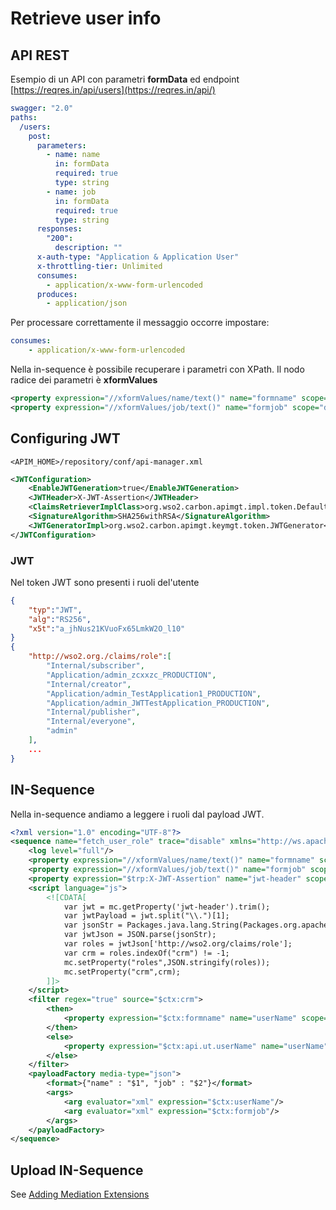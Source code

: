 # Retrieve user info
## API REST
Esempio di un API con parametri **formData** ed endpoint [https://reqres.in/api/users](https://reqres.in/api/)
```yml
swagger: "2.0"
paths:
  /users:
    post:
      parameters:
        - name: name
          in: formData
          required: true
          type: string
        - name: job
          in: formData
          required: true
          type: string
      responses:
        "200":
          description: ""
      x-auth-type: "Application & Application User"
      x-throttling-tier: Unlimited
      consumes:
        - application/x-www-form-urlencoded
      produces:
        - application/json
```
 Per processare correttamente il messaggio occorre impostare:
```yml
consumes:
	- application/x-www-form-urlencoded
```
Nella in-sequence è possibile recuperare i parametri con XPath. Il nodo radice dei parametri è **xformValues**
```xml
<property expression="//xformValues/name/text()" name="formname" scope="default" type="STRING"/>
<property expression="//xformValues/job/text()" name="formjob" scope="default" type="STRING"/>
```

## Configuring JWT
`<APIM_HOME>/repository/conf/api-manager.xml` 
```xml
<JWTConfiguration>
	<EnableJWTGeneration>true</EnableJWTGeneration>
	<JWTHeader>X-JWT-Assertion</JWTHeader>	
	<ClaimsRetrieverImplClass>org.wso2.carbon.apimgt.impl.token.DefaultClaimsRetriever</ClaimsRetrieverImplClass>       
	<SignatureAlgorithm>SHA256withRSA</SignatureAlgorithm>
	<JWTGeneratorImpl>org.wso2.carbon.apimgt.keymgt.token.JWTGenerator</JWTGeneratorImpl>
</JWTConfiguration>
``` 

### JWT
Nel token JWT sono presenti i ruoli del'utente
```json
{
	"typ":"JWT",
	"alg":"RS256",
	"x5t":"a_jhNus21KVuoFx65LmkW2O_l10"
}
{
	"http://wso2.org./claims/role":[
		"Internal/subscriber",
		"Application/admin_zcxxzc_PRODUCTION",
		"Internal/creator",
		"Application/admin_TestApplication1_PRODUCTION",
		"Application/admin_JWTTestApplication_PRODUCTION",
		"Internal/publisher",
		"Internal/everyone",
		"admin"
	], 
	...
}
```

## IN-Sequence
Nella in-sequence andiamo a leggere i ruoli dal payload JWT.
```xml
<?xml version="1.0" encoding="UTF-8"?>
<sequence name="fetch_user_role" trace="disable" xmlns="http://ws.apache.org/ns/synapse">
    <log level="full"/>
    <property expression="//xformValues/name/text()" name="formname" scope="default" type="STRING"/>
    <property expression="//xformValues/job/text()" name="formjob" scope="default" type="STRING"/>
    <property expression="$trp:X-JWT-Assertion" name="jwt-header" scope="default" type="STRING"/>
    <script language="js">
	    <![CDATA[
		    var jwt = mc.getProperty('jwt-header').trim();
			var jwtPayload = jwt.split("\\.")[1];
			var jsonStr = Packages.java.lang.String(Packages.org.apache.commons.codec.binary.Base64.decodeBase64(jwtPayload));
			var jwtJson = JSON.parse(jsonStr);
			var roles = jwtJson['http://wso2.org/claims/role'];
			var crm = roles.indexOf("crm") != -1;
			mc.setProperty("roles",JSON.stringify(roles));
			mc.setProperty("crm",crm);
		]]>
	</script>
    <filter regex="true" source="$ctx:crm">
        <then>
            <property expression="$ctx:formname" name="userName" scope="default" type="STRING"/>
        </then>
        <else>
            <property expression="$ctx:api.ut.userName" name="userName" scope="default" type="STRING"/>
        </else>
    </filter>
    <payloadFactory media-type="json">
        <format>{"name" : "$1", "job" : "$2"}</format>
        <args>
            <arg evaluator="xml" expression="$ctx:userName"/>
            <arg evaluator="xml" expression="$ctx:formjob"/>
        </args>
    </payloadFactory>
</sequence>
``` 

## Upload IN-Sequence
See [Adding Mediation Extensions](https://docs.wso2.com/display/AM210/Adding+Mediation+Extensions)
<!--stackedit_data:
eyJwcm9wZXJ0aWVzIjoidGl0bGU6IFdTT0FNIHJldHJpZXZlIH
VzZXJpbmZvXG5hdXRob3I6IG1hZ2hpYnVzXG50YWdzOiAnd3Nv
MiwgYXBpbWFuYWdlciwgand0LCBmb3JtRGF0YSdcbmRhdGU6IC
cyMDE4LTA4LTI3J1xuIiwiaGlzdG9yeSI6Wy00NzU2MDA1Mjhd
fQ==
-->